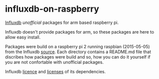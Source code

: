 # influxdb-on-raspberry
[Influxdb](http://influxdb.com) *unofficial* packages for arm based raspberry pi.

Influxdb doesn't provide packages for arm, so these packages are here
to allow easy install.

Packages were build on a raspberry pi 2 running raspbian (2015-05-05) from the Influxdb
[source](https://github.com/influxdb/influxdb). Each directory contains a README.md
file that discribes how packages were build and so, how you can do it yourself
if you are not confortable with unofficial packages. 

Influxdb [licence](https://github.com/influxdb/influxdb/blob/master/LICENSE)
and [licenses](https://github.com/influxdb/influxdb/blob/master/LICENSE_OF_DEPENDENCIES.md) of its dependencies.